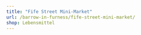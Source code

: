 ```yaml
---
title: "Fife Street Mini-Market"
url: /barrow-in-furness/fife-street-mini-market/
shop: Lebensmittel
---
```

